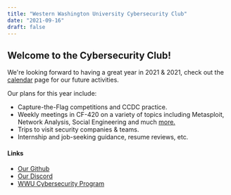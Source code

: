 ```yaml
---
title: "Western Washington University Cybersecurity Club"
date: "2021-09-16"
draft: false
---
```


## Welcome to the Cybersecurity Club!

We're looking forward to having a great year in 2021 & 2021,
check out the [calendar](../calendar) page for our future activities.  

Our plans for this year include:  
* Capture-the-Flag competitions and CCDC practice.  
* Weekly meetings in CF-420 on a variety of topics including Metasploit, Network Analysis, Social Engineering and much [more.](https://wwucyber.com/posts/topics_for_quarter)  
* Trips to visit security companies & teams.  
* Internship and job-seeking guidance, resume reviews, etc.  

#### Links

* [Our Github](https://github.com/wwucyber)  
* [Our Discord](https://discord.gg/hXs2NgTYP5)
* [WWU Cybersecurity Program](https://cs.wwu.edu/cybersecurity) 

